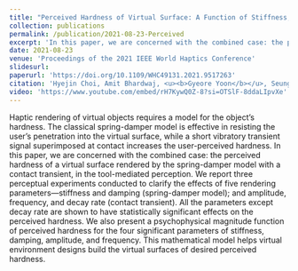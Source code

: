 ```yaml
---
title: "Perceived Hardness of Virtual Surface: A Function of Stiffness, Damping, and Contact Transient"
collection: publications
permalink: /publication/2021-08-23-Perceived
excerpt: 'In this paper, we are concerned with the combined case: the perceived hardness of a virtual surface rendered by the spring-damper model with a contact transient, in the tool-mediated perception.'
date: 2021-08-23
venue: 'Proceedings of the 2021 IEEE World Haptics Conference'
slidesurl: 
paperurl: 'https://doi.org/10.1109/WHC49131.2021.9517263'
citation: 'Hyejin Choi, Amit Bhardwaj, <u><b>Gyeore Yoon</b></u>, Seungmoon Choi'
video: 'https://www.youtube.com/embed/rH7KywQ0Z-8?si=OTSlF-8ddaLIpvXe'
---
```


Haptic rendering of virtual objects requires a model for the object’s hardness. The classical spring-damper model is effective in resisting the user’s penetration into the virtual surface, while a short vibratory transient signal superimposed at contact increases the user-perceived hardness. In this paper, we are concerned with the combined case: the perceived hardness of a virtual surface rendered by the spring-damper model with a contact transient, in the tool-mediated perception. We report three perceptual experiments conducted to clarify the effects of five rendering parameters—stiffness and damping (spring-damper model); and amplitude, frequency, and decay rate (contact transient). All the parameters except decay rate are shown to have statistically significant effects on the perceived hardness. We also present a psychophysical magnitude function of perceived hardness for the four significant parameters of stiffness, damping, amplitude, and frequency. This mathematical model helps virtual environment designs build the virtual surfaces of desired perceived hardness.
